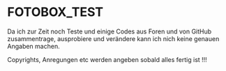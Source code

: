 # FOTOBOX_TEST

Da ich zur Zeit noch Teste und einige Codes aus Foren und von GitHub zusammentrage, ausprobiere und verändere kann ich nich keine genauen Angaben machen.

Copyrights, Anregungen etc werden angeben sobald alles fertig ist !!!

